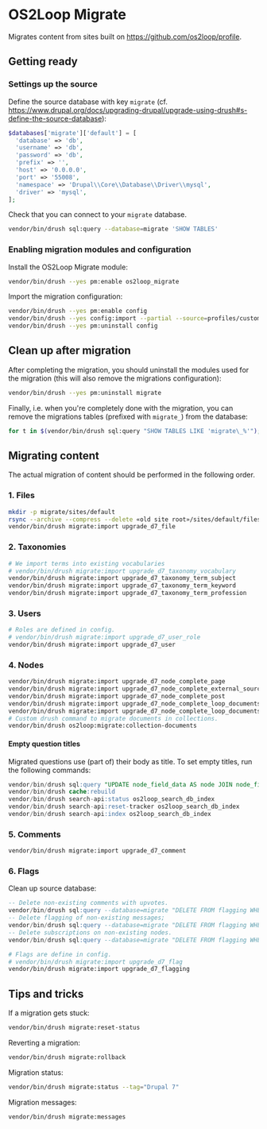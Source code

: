 # OS2Loop Migrate

Migrates content from sites built on <https://github.com/os2loop/profile>.

## Getting ready

### Settings up the source

Define the source database with key `migrate` (cf.
<https://www.drupal.org/docs/upgrading-drupal/upgrade-using-drush#s-define-the-source-database>):

```php
$databases['migrate']['default'] = [
  'database' => 'db',
  'username' => 'db',
  'password' => 'db',
  'prefix' => '',
  'host' => '0.0.0.0',
  'port' => '55008',
  'namespace' => 'Drupal\\Core\\Database\\Driver\\mysql',
  'driver' => 'mysql',
];
```

Check that you can connect to your `migrate` database.

```sh
vendor/bin/drush sql:query --database=migrate 'SHOW TABLES'
```

### Enabling migration modules and configuration

Install the OS2Loop Migrate module:

```sh
vendor/bin/drush --yes pm:enable os2loop_migrate
```

Import the migration configuration:

```sh
vendor/bin/drush --yes pm:enable config
vendor/bin/drush --yes config:import --partial --source=profiles/custom/os2loop/modules/os2loop_migrate/config/install
vendor/bin/drush --yes pm:uninstall config
```

## Clean up after migration

After completing the migration, you should uninstall the modules used for the
migration (this will also remove the migrations configuration):

```sh
vendor/bin/drush --yes pm:uninstall migrate
```

Finally, i.e. when you're completely done with the migration, you can remove the
migrations tables (prefixed with `migrate_`) from the database:

```sh
for t in $(vendor/bin/drush sql:query "SHOW TABLES LIKE 'migrate\_%'"); do vendor/bin/drush sql:query "DROP TABLE $t"; done
```

## Migrating content

The actual migration of content should be performed in the following order.

### 1. Files

```sh
mkdir -p migrate/sites/default
rsync --archive --compress --delete «old site root»/sites/default/files migrate/sites/default
vendor/bin/drush migrate:import upgrade_d7_file
```

### 2. Taxonomies

```sh
# We import terms into existing vocabularies
# vendor/bin/drush migrate:import upgrade_d7_taxonomy_vocabulary
vendor/bin/drush migrate:import upgrade_d7_taxonomy_term_subject
vendor/bin/drush migrate:import upgrade_d7_taxonomy_term_keyword
vendor/bin/drush migrate:import upgrade_d7_taxonomy_term_profession
```

### 3. Users

```sh
# Roles are defined in config.
# vendor/bin/drush migrate:import upgrade_d7_user_role
vendor/bin/drush migrate:import upgrade_d7_user
```

### 4. Nodes

```sh
vendor/bin/drush migrate:import upgrade_d7_node_complete_page
vendor/bin/drush migrate:import upgrade_d7_node_complete_external_sources
vendor/bin/drush migrate:import upgrade_d7_node_complete_post
vendor/bin/drush migrate:import upgrade_d7_node_complete_loop_documents_document
vendor/bin/drush migrate:import upgrade_d7_node_complete_loop_documents_collection
# Custom drush command to migrate documents in collections.
vendor/bin/drush os2loop:migrate:collection-documents
```

#### Empty question titles

Migrated questions use (part of) their body as title. To set empty titles, run
the following commands:

```sql
vendor/bin/drush sql:query "UPDATE node_field_data AS node JOIN node_field_revision AS revision ON node.nid = revision.nid and node.vid = revision.vid SET node.title = '', revision.title = '' WHERE node.type = 'os2loop_question'"
vendor/bin/drush cache:rebuild
vendor/bin/drush search-api:status os2loop_search_db_index
vendor/bin/drush search-api:reset-tracker os2loop_search_db_index
vendor/bin/drush search-api:index os2loop_search_db_index
```

### 5. Comments

```sh
vendor/bin/drush migrate:import upgrade_d7_comment
```

### 6. Flags

Clean up source database:

```sql
-- Delete non-existing comments with upvotes.
vendor/bin/drush sql:query --database=migrate "DELETE FROM flagging WHERE fid = 1 AND entity_id NOT IN (SELECT cid FROM comment)"
-- Delete flagging of non-existing messages;
vendor/bin/drush sql:query --database=migrate "DELETE FROM flagging WHERE fid = 2 AND entity_id NOT IN (SELECT mid FROM message)"
-- Delete subscriptions on non-existing nodes.
vendor/bin/drush sql:query --database=migrate "DELETE FROM flagging WHERE fid = 3 AND entity_id NOT IN (SELECT nid FROM node)"
```

```sh
# Flags are define in config.
# vendor/bin/drush migrate:import upgrade_d7_flag
vendor/bin/drush migrate:import upgrade_d7_flagging
```

<!--
### n. Messages

```sh
# Text formats are defined in config.
# vendor/bin/drush migrate:import upgrade_d7_filter_format
# Message templates are defined in config.
# vendor/bin/drush migrate:import upgrade_d7_message_template
vendor/bin/drush migrate:import upgrade_d7_message
```

```sh
mysqldump --user=db --password=db --host=127.0.0.1 --port=58847 \
  --no-create-info --complete-insert db flagging
```
-->

## Tips and tricks

If a migration gets stuck:

```sh
vendor/bin/drush migrate:reset-status
```

Reverting a migration:

```sh
vendor/bin/drush migrate:rollback
```

Migration status:

```sh
vendor/bin/drush migrate:status --tag="Drupal 7"
```

Migration messages:

```sh
vendor/bin/drush migrate:messages
```

<!--
```sh
composer require --dev drupal/migrate_tools drupal/migrate_upgrade
vendor/bin/drush pm:enable migrate_upgrade
vendor/bin/drush migrate:upgrade --configure-only --legacy-db-key=migrate
vendor/bin/drush migrate:status --tag="Drupal 7"

# Migrate users
vendor/bin/drush migrate:import --execute-dependencies upgrade_d7_user
# Migrate content
vendor/bin/drush migrate:import --execute-dependencies upgrade_d7_node_complete:external_sources
```

<https://www.drupal.org/docs/upgrading-drupal/upgrade-using-drush>

<https://www.drupal.org/docs/upgrading-drupal/customize-migrations-when-upgrading-to-drupal-8-or-later>

<https://drupal.stackexchange.com/questions/278097/can-i-safely-delete-the-migrate-tables-after-migration?rq=1>
<https://www.drupal.org/project/drupal/issues/2713327>

"Altering migrations"
(<https://www.lullabot.com/articles/overview-migrating-drupal-sites-8>)

Flags:

<https://deninet.com/tag/building-custom-migration-drupal-8>
<https://www.drupal.org/project/migrate_extras/issues/1794568>
<https://www.drupal.org/node/2503815>
<https://www.drupal.org/project/flag/issues/2409901>
-->
